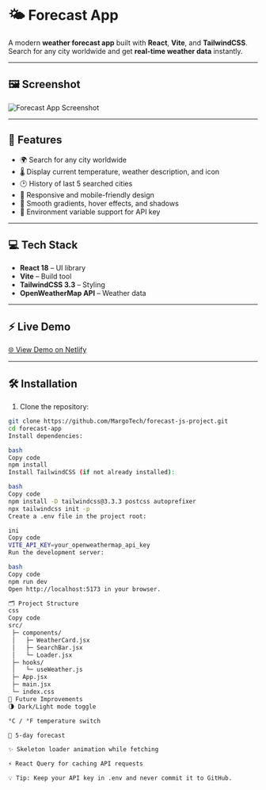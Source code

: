 # 🌤 Forecast App

A modern **weather forecast app** built with **React**, **Vite**, and **TailwindCSS**.  
Search for any city worldwide and get **real-time weather data** instantly.  

---

## 🖼 Screenshot

![Forecast App Screenshot](./assets/screenshot.png)  

---

## 🚀 Features

- 🌍 Search for any city worldwide  
- 🌡️ Display current temperature, weather description, and icon  
- 🕑 History of last 5 searched cities  
- 📱 Responsive and mobile-friendly design  
- 🎨 Smooth gradients, hover effects, and shadows  
- 🔑 Environment variable support for API key  

---

## 💻 Tech Stack

- **React 18** – UI library  
- **Vite** – Build tool  
- **TailwindCSS 3.3** – Styling  
- **OpenWeatherMap API** – Weather data  

---

## ⚡ Live Demo

[🌐 View Demo on Netlify](https://68b07fafdb9374b93d2bdb20--forecats-app.netlify.app/)  

---

## 🛠 Installation

1. Clone the repository:
```bash
git clone https://github.com/MargoTech/forecast-js-project.git
cd forecast-app
Install dependencies:

bash
Copy code
npm install
Install TailwindCSS (if not already installed):

bash
Copy code
npm install -D tailwindcss@3.3.3 postcss autoprefixer
npx tailwindcss init -p
Create a .env file in the project root:

ini
Copy code
VITE_API_KEY=your_openweathermap_api_key
Run the development server:

bash
Copy code
npm run dev
Open http://localhost:5173 in your browser.

🗂 Project Structure
css
Copy code
src/
 ├─ components/
 │   ├─ WeatherCard.jsx
 │   ├─ SearchBar.jsx
 │   └─ Loader.jsx
 ├─ hooks/
 │   └─ useWeather.js
 ├─ App.jsx
 ├─ main.jsx
 └─ index.css
🔮 Future Improvements
🌗 Dark/Light mode toggle

°C / °F temperature switch

📅 5-day forecast

✨ Skeleton loader animation while fetching

⚡ React Query for caching API requests

💡 Tip: Keep your API key in .env and never commit it to GitHub.
